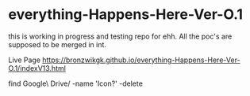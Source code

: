 # everything-Happens-Here-Ver-O.1
this is working in progress and testing repo for ehh. All the poc's are supposed to be merged in int.


Live Page
https://bronzwikgk.github.io/everything-Happens-Here-Ver-O.1/indexV13.html

find Google\ Drive/ -name 'Icon?' -delete

